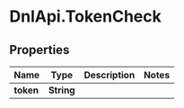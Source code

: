 # DnlApi.TokenCheck

## Properties
Name | Type | Description | Notes
------------ | ------------- | ------------- | -------------
**token** | **String** |  | 


